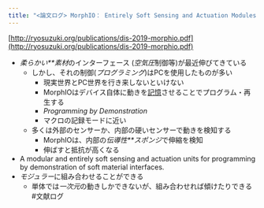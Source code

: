 ```yaml
---
title: "<論文ログ> MorphIO： Entirely Soft Sensing and Actuation Modules for Programming Shape Changes through Tangible Interaction"
---
```


[http://ryosuzuki.org/publications/dis-2019-morphio.pdf](http://ryosuzuki.org/publications/dis-2019-morphio.pdf)

* *柔らかい**素材*のインターフェース (*空気圧*制御等)が最近伸びてきている
  * しかし、それの制御(*プログラミング*)はPCを使用したものが多い
    * 現実世界とPC世界を行き来しないといけない
    * MorphIOはデバイス自体に動きを[記憶](%E8%A8%98%E6%86%B6.md)させることでプログラム・再生する
    * *Programming by Demonstration*
    * マクロの記録モードに近い
  * 多くは外部のセンサーか、内部の硬いセンサーで動きを検知する
    * MorphIOは、内部の*伝導性**スポンジ*で伸縮を検知
    * 伸ばすと抵抗が高くなる
* A modular and entirely soft sensing and actuation units for programming by demonstration of soft material interfaces.
* *モジュラー*に組み合わせることができる
  * 単体では*一次元*の動きしかできないが、組み合わせれば傾けたりできる
    \#文献ログ

